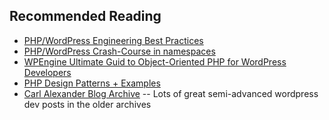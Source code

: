 ## Recommended Reading

- [PHP/WordPress Engineering Best Practices](https://10up.github.io/Engineering-Best-Practices/php/)
- [PHP/WordPress Crash-Course in namespaces](https://stevegrunwell.com/blog/php-namespaces-wordpress/)
- [WPEngine Ultimate Guid to Object-Oriented PHP for WordPress Developers](https://wpengine.com/wp-content/uploads/2017/02/WP-EBK-LT-UltimateGuideToPhp-FINAL.pdf)
- [PHP Design Patterns + Examples](https://refactoring.guru/design-patterns/php)
- [Carl Alexander Blog Archive](https://carlalexander.ca/articles/) -- Lots of great semi-advanced wordpress dev posts in the older archives